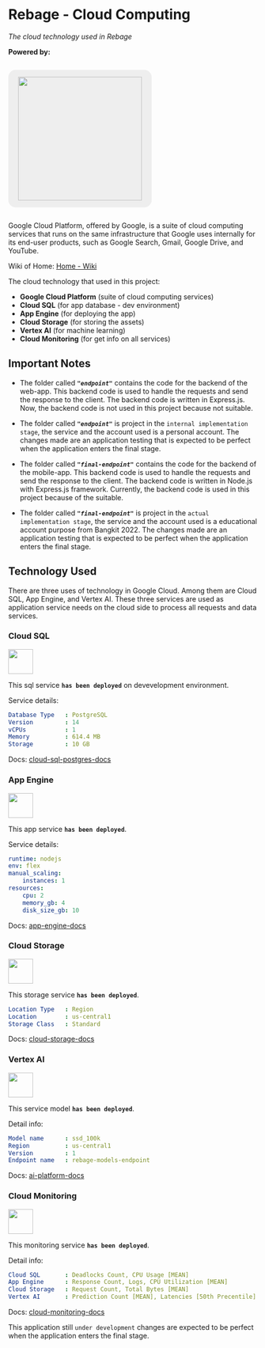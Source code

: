 # Rebage - Cloud Computing

_The cloud technology used in Rebage_

**Powered by:**

<p style="text-align: center; background-color: #eee; display: inline-block; padding: 14px 20px; border-radius: 15px;">
<img src="https://upload.wikimedia.org/wikipedia/commons/5/51/Google_Cloud_logo.svg" width="250"/>
</p>

Google Cloud Platform, offered by Google, is a suite of cloud computing services
that runs on the same infrastructure that Google uses internally for its
end-user products, such as Google Search, Gmail, Google Drive, and YouTube.

Wiki of Home:
[Home - Wiki](https://github.com/Rebage-Bangkit2022/Rebage-Cloud/wiki)

The cloud technology that used in this project:

-   **Google Cloud Platform** (suite of cloud computing services)
-   **Cloud SQL** (for app database - dev environment)
-   **App Engine** (for deploying the app)
-   **Cloud Storage** (for storing the assets)
-   **Vertex AI** (for machine learning)
-   **Cloud Monitoring** (for get info on all services)

## Important Notes

-   The folder called **_`"endpoint"`_** contains the code for the backend of
    the web-app. This backend code is used to handle the requests and send the
    response to the client. The backend code is written in Express.js. Now, the
    backend code is not used in this project because not suitable.

-   The folder called **_`"endpoint"`_** is project in the
    `internal implementation stage`, the service and the account used is a
    personal account. The changes made are an application testing that is
    expected to be perfect when the application enters the final stage.

-   The folder called **_`"final-endpoint"`_** contains the code for the backend
    of the mobile-app. This backend code is used to handle the requests and send
    the response to the client. The backend code is written in Node.js with
    Express.js framework. Currently, the backend code is used in this project
    because of the suitable.

-   The folder called **_`"final-endpoint"`_** is project in the
    `actual implementation stage`, the service and the account used is a
    educational account purpose from Bangkit 2022. The changes made are an
    application testing that is expected to be perfect when the application
    enters the final stage.

## Technology Used

There are three uses of technology in Google Cloud. Among them are Cloud SQL,
App Engine, and Vertex AI. These three services are used as application service
needs on the cloud side to process all requests and data services.

### Cloud SQL

<img src="https://symbols.getvecta.com/stencil_4/45_google-cloud-sql.35ca1b4c38.svg" width="50" height="50"/>

This sql service **`has been deployed`** on devevelopment environment.

Service details:

```YAML
Database Type   : PostgreSQL
Version         : 14
vCPUs           : 1
Memory          : 614.4 MB
Storage         : 10 GB
```

Docs: [cloud-sql-postgres-docs](https://cloud.google.com/sql/docs/postgres/)

### App Engine

<img src="https://symbols.getvecta.com/stencil_4/8_google-app-engine.c22bd3c7a9.svg" width="50" height="50"/>

This app service **`has been deployed`**.

Service details:

```YAML
runtime: nodejs
env: flex
manual_scaling:
    instances: 1
resources:
    cpu: 2
    memory_gb: 4
    disk_size_gb: 10
```

Docs:
[app-engine-docs](https://cloud.google.com/appengine/docs/standard/nodejs/runtime)

### Cloud Storage

<img src="https://symbols.getvecta.com/stencil_4/47_google-cloud-storage.fee263d33a.svg" width="50" height="50"/>

This storage service **`has been deployed`**.

```YAML
Location Type   : Region
Location        : us-central1
Storage Class   : Standard
```

Docs: [cloud-storage-docs](https://cloud.google.com/storage/docs)

### Vertex AI

<img src="https://symbols.getvecta.com/stencil_4/6_google-ai-platform.fe4b377c20.svg" width="50" height="50"/>

This service model **`has been deployed`**.

Detail info:

```YAML
Model name      : ssd_100k
Region          : us-central1
Version         : 1
Endpoint name   : rebage-models-endpoint
```

Docs: [ai-platform-docs](https://cloud.google.com/ai-platform/docs/)

### Cloud Monitoring

<img src="https://symbols.getvecta.com/stencil_4/36_google-cloud-monitoring.5b9e1af8b5.svg" width="50" height="50"/>

This monitoring service **`has been deployed`**.

Detail info:

```YAML
Cloud SQL       : Deadlocks Count, CPU Usage [MEAN]
App Engine      : Response Count, Logs, CPU Utilization [MEAN]
Cloud Storage   : Request Count, Total Bytes [MEAN]
Vertex AI       : Prediction Count [MEAN], Latencies [50th Precentile]
```

Docs: [cloud-monitoring-docs](https://cloud.google.com/monitoring/docs/)

This application still `under development` changes are expected to be perfect
when the application enters the final stage.
